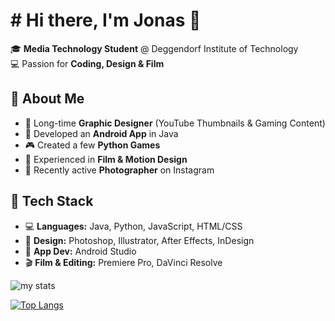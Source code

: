# # Hi there, I'm Jonas 👋  

🎓 **Media Technology Student** @ Deggendorf Institute of Technology  
💻 Passion for **Coding, Design & Film**  

## 🚀 About Me  
- 🎨 Long-time **Graphic Designer** (YouTube Thumbnails & Gaming Content)  
- 📱 Developed an **Android App** in Java  
- 🎮 Created a few **Python Games**  
- 🎥 Experienced in **Film & Motion Design**  
- 📸 Recently active **Photographer** on Instagram  

## 🔧 Tech Stack  
- 💻 **Languages:** Java, Python, JavaScript, HTML/CSS  
- 🎨 **Design:** Photoshop, Illustrator, After Effects, InDesign  
- 📱 **App Dev:** Android Studio  
- 🎬 **Film & Editing:** Premiere Pro, DaVinci Resolve

<img alt="my stats" src="https://github-readme-stats.vercel.app/api?usernae==firejsx"/>

[![Top Langs](https://github-readme-stats.vercel.app/api/top-langs/?username=firejsx)](https://github.com/firejsx/github-readme-stats)
